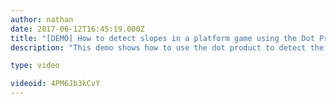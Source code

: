 ```yaml
---
author: nathan
date: 2017-06-12T16:45:19.000Z
title: "[DEMO] How to detect slopes in a platform game using the Dot Product: Godot tutorial"
description: "This demo shows how to use the dot product to detect the angle of a slope in a platform game. It's made with the Godot game engine."

type: video

videoid: 4PM6Jb3kCvY
---
```


